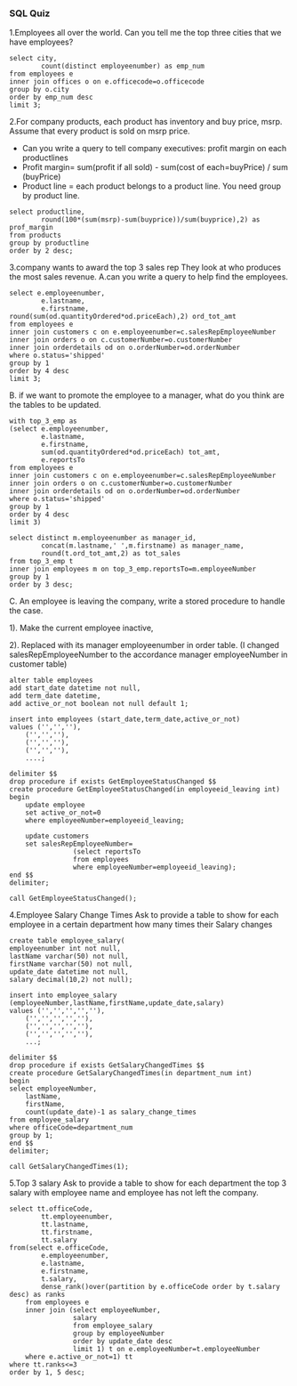 ### SQL Quiz

1.Employees all over the world. Can you tell me the top three cities that we have employees?

```MySQL
select city,
		count(distinct employeenumber) as emp_num
from employees e
inner join offices o on e.officecode=o.officecode
group by o.city
order by emp_num desc
limit 3;
```
2.For company products, each product has inventory and buy price, msrp. Assume that every product is sold on msrp price. 

- Can you write a query to tell company executives: profit margin on each productlines
- Profit margin= sum(profit if all sold) - sum(cost of each=buyPrice) / sum (buyPrice)
- Product line = each product belongs to a product line. You need group by product line. 

```MySQL
select productline,
		round(100*(sum(msrp)-sum(buyprice))/sum(buyprice),2) as prof_margin
from products
group by productline
order by 2 desc;
```
3.company wants to award the top 3 sales rep They look at who produces the most sales revenue.
A.can you write a query to help find the employees.

```MySQL 
select e.employeenumber,
		e.lastname,
		e.firstname,
round(sum(od.quantityOrdered*od.priceEach),2) ord_tot_amt
from employees e
inner join customers c on e.employeenumber=c.salesRepEmployeeNumber
inner join orders o on c.customerNumber=o.customerNumber
inner join orderdetails od on o.orderNumber=od.orderNumber
where o.status='shipped'
group by 1
order by 4 desc
limit 3;
```
B. if we want to promote the employee to a manager, what do you think are the tables to be updated. 

```MySQL
with top_3_emp as 
(select e.employeenumber,
		e.lastname,
		e.firstname,
		sum(od.quantityOrdered*od.priceEach) tot_amt,
		e.reportsTo
from employees e
inner join customers c on e.employeenumber=c.salesRepEmployeeNumber
inner join orders o on c.customerNumber=o.customerNumber
inner join orderdetails od on o.orderNumber=od.orderNumber
where o.status='shipped'
group by 1
order by 4 desc
limit 3)

select distinct m.employeenumber as manager_id,
		concat(m.lastname,' ',m.firstname) as manager_name,
		round(t.ord_tot_amt,2) as tot_sales
from top_3_emp t
inner join employees m on top_3_emp.reportsTo=m.employeeNumber
group by 1
order by 3 desc;
```
C. An employee is leaving the company, write a stored procedure to handle the case. 

 1). Make the current employee inactive, 
 
 2). Replaced with its manager employeenumber in order table. (I changed salesRepEmployeeNumber to the accordance manager employeeNumber in customer table)

```MySQL
alter table employees
add start_date datetime not null,
add term_date datetime,
add active_or_not boolean not null default 1;

insert into employees (start_date,term_date,active_or_not)
values ('','',''),
	('','',''),
	('','',''),
	('','',''),
	....;

delimiter $$
drop procedure if exists GetEmployeeStatusChanged $$
create procedure GetEmployeeStatusChanged(in employeeid_leaving int)
begin
	update employee
	set active_or_not=0
	where employeeNumber=employeeid_leaving;
    
    update customers
    set salesRepEmployeeNumber=
				(select reportsTo
				from employees
				where employeeNumber=employeeid_leaving);
end $$
delimiter;

call GetEmployeeStatusChanged();
```
4.Employee Salary Change Times 
Ask to provide a table to show for each employee in a certain department how many times their Salary changes 

```MySQL
create table employee_salary(
employeenumber int not null,
lastName varchar(50) not null,
firstName varchar(50) not null,
update_date datetime not null,
salary decimal(10,2) not null);

insert into employee_salary (employeeNumber,lastName,firstName,update_date,salary)
values ('','','','',''),
	('','','','',''),
	('','','','',''),
	('','','','',''),
	...;

delimiter $$
drop procedure if exists GetSalaryChangedTimes $$
create procedure GetSalaryChangedTimes(in department_num int)
begin
select employeeNumber,
	lastName,
	firstName,
	count(update_date)-1 as salary_change_times
from employee_salary
where officeCode=department_num
group by 1;
end $$
delimiter;

call GetSalaryChangedTimes(1);
```
5.Top 3 salary
Ask to provide a table to show for each department the top 3 salary with employee name and employee has not left the company.

```MySQL
select tt.officeCode,
		tt.employeenumber,
		tt.lastname,
		tt.firstname,
        tt.salary
from(select e.officeCode,
		e.employeenumber,
		e.lastname,
		e.firstname,
        t.salary,
        dense_rank()over(partition by e.officeCode order by t.salary desc) as ranks
	from employees e
	inner join (select employeeNumber,
				salary 
				from employee_salary 
				group by employeeNumber 
				order by update_date desc
				limit 1) t on e.employeeNumber=t.employeeNumber
	where e.active_or_not=1) tt
where tt.ranks<=3
order by 1, 5 desc;
```
